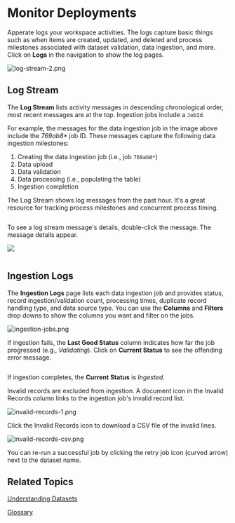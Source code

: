 # Monitor Deployments

Apperate logs your workspace activities. The logs capture basic things such as when items are created, updated, and deleted and process milestones associated with dataset validation, data ingestion, and more. Click on **Logs** in the navigation to show the log pages.

![log-stream-2.png](./monitoring-deployments/log-stream-2.png)

## Log Stream

The **Log Stream** lists activity messages in descending chronological order, most recent messages are at the top. Ingestion jobs include a `JobId`.

For example, the messages for the data ingestion job in the image above include the *769ab8\** job ID. These messages capture the following data ingestion milestones:

1. Creating the data ingestion job (i.e., job `769ab8*`)
1. Data upload
1. Data validation
1. Data processing (i.e., populating the table)
1. Ingestion completion

The Log Stream shows log messages from the past hour. It's a great resource for tracking process milestones and concurrent process timing.

``` {note} To access older log messages, use the API. See the [Get logs](https://iexcloud.io/docs/apperate-apis/logs/get-logs) API reference.
```

To see a log stream message's details, double-click the message. The message details appear.

![](./monitoring-deployments/log-message-details.png)

``` {note} Log message timestamps are in UNIX epoch time.
```

## Ingestion Logs

The **Ingestion Logs** page lists each data ingestion job and provides status, record ingestion/validation count, processing times, duplicate record handling type, and data source type. You can use the **Columns** and **Filters** drop downs to show the columns you want and filter on the jobs.

![ingestion-jobs.png](./monitoring-deployments/ingestion-jobs.png)

If ingestion fails, the **Last Good Status** column indicates how far the job progressed (e.g., *Validating*). Click on **Current Status** to see the offending error message.  

``` {tip} To get additional context for an ingestion, search the **Log Stream** for messages mentioning the job ID (shown in the **Datasets** column under the dataset name).
```

If ingestion completes, the **Current Status** is *Ingested*.

Invalid records are excluded from ingestion. A document icon in the Invalid Records column links to the ingestion job\'s invalid record list.

![invalid-records-1.png](./monitoring-deployments/invalid-records-1.png)

Click the Invalid Records icon to download a CSV file of the invalid lines.

![invalid-records-csv.png](./monitoring-deployments/invalid-records-csv.png)

You can re-run a successful job by clicking the retry job icon (curved arrow) next to the dataset name.

## Related Topics

[Understanding Datasets](../managing-your-data/understanding-datasets.md)

[Glossary](../reference/glossary.md)